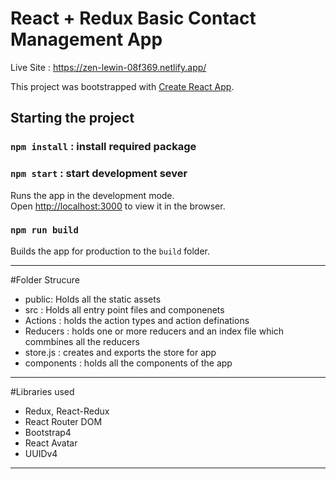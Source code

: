 # React + Redux Basic Contact Management App 

Live Site : https://zen-lewin-08f369.netlify.app/ 

This project was bootstrapped with [Create React App](https://github.com/facebook/create-react-app).

## Starting the project 

### `npm install` : install required package

### `npm start` : start development sever

Runs the app in the development mode.\
Open [http://localhost:3000](http://localhost:3000) to view it in the browser.


### `npm run build`

Builds the app for production to the `build` folder.

-----------------------------------------------------------------------------

#Folder Strucure 
- public: Holds all the static assets
- src : Holds all entry point files and componenets
- Actions : holds the action types and action definations
- Reducers : holds one or more reducers and an index file which commbines all the reducers
- store.js : creates and exports the store for app
- components : holds all the components of the app

--------------------------------------------------------------------------------
  
#Libraries used
  - Redux, React-Redux
  - React Router DOM
  - Bootstrap4
  - React Avatar
  - UUIDv4
  ---------------------------------------------------------------------------------


